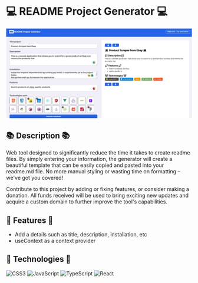 # 💻 README Project Generator 💻

![App screenshot](/public/screenshot.JPG)

## 📚 Description 📚

Web tool designed to significantly reduce the time it takes to create readme files. By simply entering your information, the generator will create a beautiful template that can be easily copied and pasted into your readme.md file. No more manual styling or wasting time on formatting – we've got you covered!

Contribute to this project by adding or fixing features, or consider making a donation. All funds received will be used to bring exciting new updates and acquire a custom domain to further improve the tool's capabilities.

## 🚀 Features 🚀

- Add a details such as title, description, installation, etc
- useContext as a context provider

## 🤖 Technologies 🤖

![CSS3](https://img.shields.io/badge/css3-%231572B6.svg?style=for-the-badge&logo=css3&logoColor=white) ![JavaScript](https://img.shields.io/badge/javascript-%23323330.svg?style=for-the-badge&logo=javascript&logoColor=%23F7DF1E) 
![TypeScript](https://img.shields.io/badge/typescript-%23007ACC.svg?style=for-the-badge&logo=typescript&logoColor=white) 
![React](https://img.shields.io/badge/react-%2320232a.svg?style=for-the-badge&logo=react&logoColor=%2361DAFB) 

